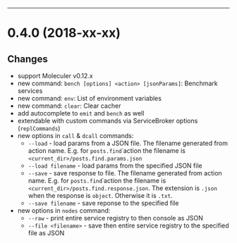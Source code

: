 --------------------------------------------------
<a name="0.4.0"></a>
# 0.4.0 (2018-xx-xx)

## Changes
- support Moleculer v0.12.x
- new command: `bench [options] <action> [jsonParams]`: Benchmark services
- new command: `env`: List of environment variables
- new command: `clear`: Clear cacher
- add autocomplete to `emit` and `bench` as well
- extendable with custom commands via ServiceBroker options (`replCommands`)
- new options in `call` & `dcall` commands:
    - `--load` - load params from a JSON file. The filename generated from action name. E.g. for `posts.find`˙action the filename is `<current_dir>/posts.find.params.json`
    - `--load filename` - load params from the specified JSON file
    - `--save` - save response to file. The filename generated from action name. E.g. for `posts.find`˙action the filename is `<current_dir>/posts.find.response.json`. The extension is `.json` when the response is `object`. Otherwise it is `.txt`.
    - `--save filename` - save reponse to the specified file
- new options in `nodes` command:
    - `--raw` - print entire service registry to then console as JSON
    - `--file <filename>` - save then entire service registry to the specified file as JSON
    